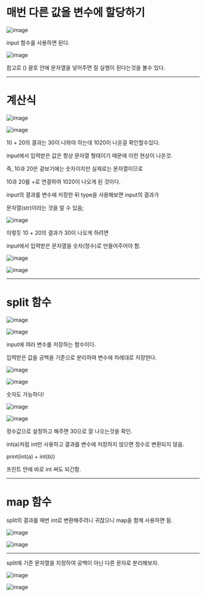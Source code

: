 # 매번 다른 값을 변수에 할당하기

![image](https://user-images.githubusercontent.com/80689330/137592839-b4972c99-5e40-418b-88f2-7fc2c17b6eb6.png)

input 함수를 사용하면 된다.

![image](https://user-images.githubusercontent.com/80689330/137592883-40c6e85b-dfc4-4143-99aa-27aad08f6743.png)

참고로 () 괄호 안에 문자열을 넣어주면 잘 실행이 된다는것을 볼수 있다.

---------------
# 계산식
![image](https://user-images.githubusercontent.com/80689330/137592933-4049e530-c6af-4276-b540-3c9edd773337.png)

![image](https://user-images.githubusercontent.com/80689330/137592938-c8a1c5f0-88fc-402f-88c0-2521a8495909.png)




10 + 20의 결과는 30이 나와야 하는데 1020이 나온걸 확인할수있다.


input에서 입력받은 값은 항상 문자열 형태이기 때문에 이런 현상이 나온것.


즉, 10과 20은 겉보기에는 숫자이지만 실제로는 문자열이므로 


10과 20를 +로 연결하여 1020이 나오게 된 것이다.


input의 결과를 변수에 저장한 뒤 type을 사용해보면 input의 결과가 


문자열(str)이라는 것을 알 수 있음;

![image](https://user-images.githubusercontent.com/80689330/137592987-d56a7c9b-f19c-4d0d-b854-b8691da7f405.png)

이렇듯 10 + 20의 결과가 30이 나오게 하려면


input에서 입력받은 문자열을 숫자(정수)로 만들어주어야 함.


![image](https://user-images.githubusercontent.com/80689330/137593003-ea3cfc7f-0a93-4b63-b971-7a9d5859b3d1.png)


![image](https://user-images.githubusercontent.com/80689330/137593009-3a5f61f7-7d7b-4baf-b808-1ea039928cd4.png)


-----------------------
# split 함수

![image](https://user-images.githubusercontent.com/80689330/137593044-1e21f15b-67b2-4ff6-a515-1d487576b01d.png)

![image](https://user-images.githubusercontent.com/80689330/137593053-923908fd-a5e7-4b96-86b2-b590a1490e50.png)


input에 여러 변수를 저장하는 함수이다.

입력받은 값을 공백을 기준으로 분리하여 변수에 차례대로 저장한다.

![image](https://user-images.githubusercontent.com/80689330/137593069-e0c8b27b-de65-4c22-84b1-61fccefde766.png)


![image](https://user-images.githubusercontent.com/80689330/137593072-41b782d6-b2fb-414b-b57f-e42ec420f08f.png)

숫자도 가능하다!

![image](https://user-images.githubusercontent.com/80689330/137593081-a8976c7a-c567-4c0e-8fbf-d282c5ab1f3f.png)


![image](https://user-images.githubusercontent.com/80689330/137593084-f83a81ab-0b58-434c-8dc7-fc7a30ef4fc2.png)


정수값으로 설정하고 해주면 30으로 잘 나오는것을 확인.


int(a)처럼 int만 사용하고 결과를 변수에 저장하지 않으면 정수로 변환되지 않음.

print(int(a) + int(b))

프린트 안에 바로 int 써도 되긴함.

---------------
# map 함수

split의 결과를 매번 int로 변환해주려니 귀찮으니 map을 함께 사용하면 됨.

![image](https://user-images.githubusercontent.com/80689330/137593109-48709500-fa34-46d3-8ca8-5ad248d1a4ad.png)

![image](https://user-images.githubusercontent.com/80689330/137593112-53939a62-3594-4397-b60c-bd7f2f08b70d.png)


------------------------
split에 기준 문자열을 지정하여 공백이 아닌 다른 문자로 분리해보자.

![image](https://user-images.githubusercontent.com/80689330/137593127-6a7453b5-7b6f-475b-afe5-3450440b654d.png)

![image](https://user-images.githubusercontent.com/80689330/137593136-60d9ad71-0b72-4c1c-94ca-6bd5f16b318e.png)



